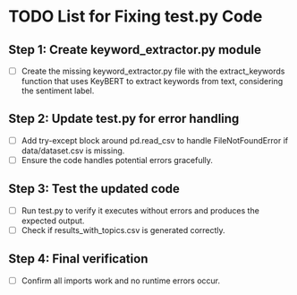 # TODO List for Fixing test.py Code

## Step 1: Create keyword_extractor.py module
- [ ] Create the missing keyword_extractor.py file with the extract_keywords function that uses KeyBERT to extract keywords from text, considering the sentiment label.

## Step 2: Update test.py for error handling
- [ ] Add try-except block around pd.read_csv to handle FileNotFoundError if data/dataset.csv is missing.
- [ ] Ensure the code handles potential errors gracefully.

## Step 3: Test the updated code
- [ ] Run test.py to verify it executes without errors and produces the expected output.
- [ ] Check if results_with_topics.csv is generated correctly.

## Step 4: Final verification
- [ ] Confirm all imports work and no runtime errors occur.

